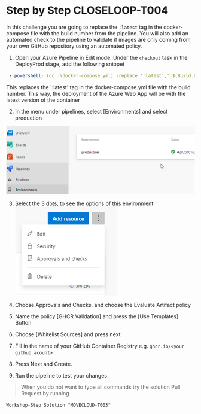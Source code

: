 # Step by Step CLOSELOOP-T004

In this challenge you are going to replace the `:latest` tag in the docker-compose file with the build number from the pipeline. You will also add an automated check to the pipeline to validate if images are only coming from your own GitHub repository using an automated policy. 

1. Open your Azure Pipeline in Edit mode. Under the `checkout` task in the DeployProd stage, add the following snippet

```YAML
 - powershell: (gc .\docker-compose.yml) -replace ':latest',':$(Build.BuildNumber)' | set-content .\docker-compose.yml
```
This replaces the `:latest' tag in the docker-compose.yml file with the build number. This way, the deployment of the Azure Web App will be with the latest version of the container

2. In the menu under pipelines, select [Environments] and select production

![](/Assets/2020-10-16-15-30-29.png)

3. Select the 3 dots, to see the options of this environment
![](/Assets/2020-10-16-15-31-56.png)

4. Choose Approvals and Checks. and choose the Evaluate Artifact policy

5. Name the policy [GHCR Validation] and press the [Use Templates] Button

6. Choose [Whitelist Sources] and press next

7. Fill in the name of your GitHub Container Registry  e.g. `ghcr.io/<your github acount>`

8. Press Next and Create. 

9. Run the pipeline to test your changes

> When you do not want to type all commands try the solution Pull Request by running

```
Workshop-Step Solution "MOVECLOUD-T003"
```